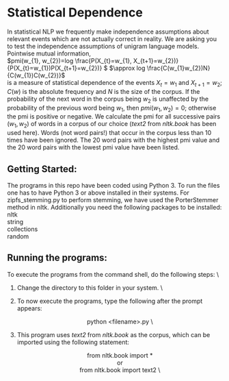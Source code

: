 # Statistical Dependence
In statistical NLP we frequently make independence assumptions about relevant events which are not actually correct in reality. We are asking you to test the independence assumptions of unigram language models.
Pointwise mutual information, \
$pmi(w_{1}, w_{2})=log \frac{P(X_{t}=w_{1}, X_{t+1}=w_{2})} {P(X_{t}=w_{1})P(X_{t+1}=w_{2})} $ 
$\approx log \frac{C(w_{1}w_{2})N}{C(w_{1})C(w_{2})}$ \
is a measure of statistical dependence of the events $X_{t}=w_{1}$ and $X_{t+1}=w_{2}$; $C(w)$ is the absolute frequency and *N* is the size of the corpus. If the probability of the next word in the corpus being $w_{2}$ is unaffected by the probability of the previous word being $w_{1}$, then $pmi(w_{1}, w_{2}) = 0$; otherwise the pmi is positive or negative.
We calculate the pmi for all successive pairs $(w_{1}, w_{2})$ of words in a corpus of our choice (*text2* from *nltk.book* has been used here). Words (not word pairs!) that occur in the corpus less than 10 times have been ignored. The 20 word pairs with the highest pmi value and the 20 word pairs with the lowest pmi value have been listed.
## Getting Started:
The programs in this repo have been coded using Python 3. To run the files one has to have Python 3 or above installed in their systems. For zipfs_stemming.py to perform stemming, we have used the PorterStemmer method in nltk. Additionally you need the following packages to be installed: \
nltk \
string \
collections \
random 
## Running the programs:
To execute the programs from the command shell, do the following steps: \
1. Change the directory to this folder in your system. \
2. To now execute the programs, type the following after the prompt appears: \
			<div align="center"> python \<filename\>.py \
	
3. This program uses *text2* from *nltk.book* as the corpus,  which can be imported using the following statement: \
				<div align="center"> from nltk.book import * \
				<div align="center"> or \
				<div align="center"> from nltk.book import text2 \

